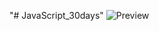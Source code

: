 ﻿"# JavaScript_30days" 
![Preview](https://raw.githubusercontent.com/Nesmark/JavaScript_30days/master/26day/screenshot.png)
